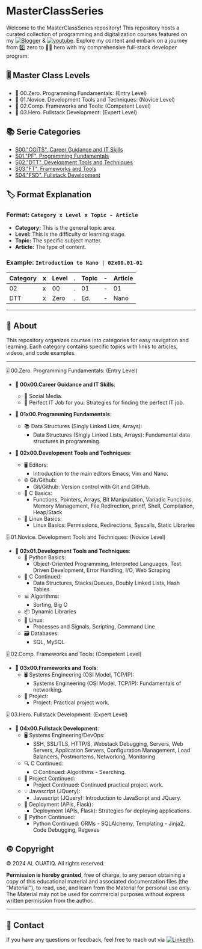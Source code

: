 # MasterClassSeries

Welcome to the MasterClassSeries repository! This repository hosts a curated collection of programming and digitalization courses featured on my [![Blogger](https://img.shields.io/badge/blogger-FC4F08?style=for-the-badge&logo=blogger&logoColor=white)](https://www.alouatiq.com/blog) & [![youtube](https://img.shields.io/badge/youtube-FF0000?style=for-the-badge&logo=youtube&logoColor=white)](https://www.youtube.com/@Digitalization101). Explore my content and embark on a journey from 0️⃣ zero to 🦸‍♂️ hero with my comprehensive full-stack developer program.

## 🎚 Master Class Levels
- 📘 00.Zero.   Programming Fundamentals: (Entry Level)
- 📘 01.Novice. Development Tools and Techniques: (Novice Level)
- 📘 02.Comp.   Frameworks and Tools: (Competent Level)
- 📘 03.Hero.   Fullstack Development: (Expert Level)

## 📚 Serie Categories

- [S00."CGITS". Career Guidance and IT Skills](./CareerGuidance/README.md)
- [S01."PF".    Programming Fundamentals](./ProgrammingFundamentals/README.md)
- [S02."DTT".   Development Tools and Techniques](./DevelopmentTools/README.md)
- [S03."FT".    Frameworks and Tools](./FrameworksTools/README.md)
- [S04."FSD".   Fullstack Development](./FullstackDevelopment/README.md)

## 🏷️ Format Explanation

### Format: `Category x Level x Topic - Article`

- **Category:** This is the general topic area.
- **Level:** This is the difficulty or learning stage.
- **Topic:** The specific subject matter.
- **Article:** The type of content.

### Example: `Introduction to Nano | 02x00.01-01`

| **Category** | **x** | **Level** | **.** | **Topic** | **-** | **Article** |
|--------------|-------|-----------|-------|-----------|-------|-------------|
| 02           | x     | 00        | .     | 01        | -     | 01          |
| DTT          | x     | Zero      | .     | Ed.       | -     | Nano        |

---

## 🌟 About

This repository organizes courses into categories for easy navigation and learning. Each category contains specific topics with links to articles, videos, and code examples.

---

🎚 00.Zero. Programming Fundamentals: (Entry Level)

- **📘 00x00.Career Guidance and IT Skills**:
  - 📱 Social Media.
  - 🎯 Perfect IT Job for you: Strategies for finding the perfect IT job.

- **📘 01x00.Programming Fundamentals**:
  - 📚 Data Structures (Singly Linked Lists, Arrays):
    - Data Structures (Singly Linked Lists, Arrays): Fundamental data structures in programming.

- **📘 02x00.Development Tools and Techniques**:
  - 🖥️ Editors:
    - Introduction to the main editors Emacs, Vim and Nano.
  - 🌐 Git/Github:
    - Git/Github: Version control with Git and GitHub.
  - 🔧 C Basics:
    - Functions, Pointers, Arrays, Bit Manipulation, Variadic Functions, Memory Management, File Redirection, printf, Shell, Compilation, Heap/Stack
  - 🐧 Linux Basics:
    - Linux Basics: Permissions, Redirections, Syscalls, Static Libraries

🎚 01.Novice. Development Tools and Techniques: (Novice Level)

- **📘 02x01.Development Tools and Techniques**:
  - 🐍 Python Basics:
    - Object-Oriented Programming, Interpreted Languages, Test Driven Development, Error Handling, I/O, Web Scraping
  - 🔨 C Continued:
    - Data Structures, Stacks/Queues, Doubly Linked Lists, Hash Tables
  - 📊 Algorithms:
    - Sorting, Big O
  - 📦 Dynamic Libraries
  - 🐧 Linux:
    - Processes and Signals, Scripting, Command Line
  - 🗃️ Databases:
    - SQL, MySQL

🎚 02.Comp. Frameworks and Tools: (Competent Level)
- **📘 03x00.Frameworks and Tools**:
  - 🖥️ Systems Engineering (OSI Model, TCP/IP):
    - Systems Engineering (OSI Model, TCP/IP): Fundamentals of networking.
  - 📑 Project:
    - Project: Practical project work.

🎚 03.Hero. Fullstack Development: (Expert Level)
- **📘 04x00.Fullstack Development**:
  - 🖥️ Systems Engineering/DevOps:
    - SSH, SSL/TLS, HTTP/S, Webstack Debugging, Servers, Web Servers, Application Servers, Configuration Management, Load Balancers, Postmortems, Networking, Monitoring
  - 🔍 C Continued:
    - C Continued: Algorithms - Searching.
  - 📑 Project Continued:
    - Project Continued: Continued practical project work.
  - 💡 Javascript (JQuery):
    - Javascript (JQuery): Introduction to JavaScript and JQuery.
  - 🚀 Deployment (APIs, Flask):
    - Deployment (APIs, Flask): Strategies for deploying applications.
  - 🐍 Python Continued:
    - Python Continued: ORMs - SQLAlchemy, Templating - Jinja2, Code Debugging, Regexes

## ©️ Copyright

©️ 2024 AL OUATIQ. All rights reserved.

**Permission is hereby granted**, free of charge, to any person obtaining a copy of this educational material and associated documentation files (the "Material"), to read, use, and learn from the Material for personal use only. The Material may not be used for commercial purposes without express written permission from the author.

---

## 📧 Contact

If you have any questions or feedback, feel free to reach out via [![LinkedIn](https://img.shields.io/badge/LinkedIn-0077B5?style=for-the-badge&logo=linkedin&logoColor=white)](https://linkedin.com/in/alouatiq).
